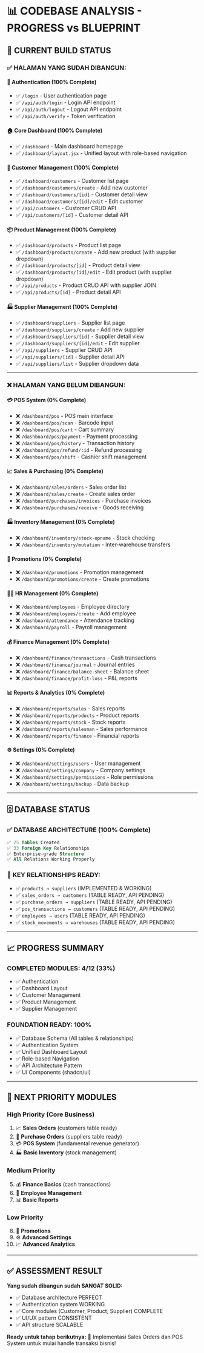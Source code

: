 # 📊 CODEBASE ANALYSIS - PROGRESS vs BLUEPRINT

## 🎯 **CURRENT BUILD STATUS**

### ✅ **HALAMAN YANG SUDAH DIBANGUN:**

#### 🔐 **Authentication (100% Complete)**

- ✅ `/login` - User authentication page
- ✅ `/api/auth/login` - Login API endpoint
- ✅ `/api/auth/logout` - Logout API endpoint
- ✅ `/api/auth/verify` - Token verification

#### 🏠 **Core Dashboard (100% Complete)**

- ✅ `/dashboard` - Main dashboard homepage
- ✅ `/dashboard/layout.jsx` - Unified layout with role-based navigation

#### 👥 **Customer Management (100% Complete)**

- ✅ `/dashboard/customers` - Customer list page
- ✅ `/dashboard/customers/create` - Add new customer
- ✅ `/dashboard/customers/[id]` - Customer detail view
- ✅ `/dashboard/customers/[id]/edit` - Edit customer
- ✅ `/api/customers` - Customer CRUD API
- ✅ `/api/customers/[id]` - Customer detail API

#### 📦 **Product Management (100% Complete)**

- ✅ `/dashboard/products` - Product list page
- ✅ `/dashboard/products/create` - Add new product (with supplier dropdown)
- ✅ `/dashboard/products/[id]` - Product detail view
- ✅ `/dashboard/products/[id]/edit` - Edit product (with supplier dropdown)
- ✅ `/api/products` - Product CRUD API with supplier JOIN
- ✅ `/api/products/[id]` - Product detail API

#### 🏭 **Supplier Management (100% Complete)**

- ✅ `/dashboard/suppliers` - Supplier list page
- ✅ `/dashboard/suppliers/create` - Add new supplier
- ✅ `/dashboard/suppliers/[id]` - Supplier detail view
- ✅ `/dashboard/suppliers/[id]/edit` - Edit supplier
- ✅ `/api/suppliers` - Supplier CRUD API
- ✅ `/api/suppliers/[id]` - Supplier detail API
- ✅ `/api/suppliers/list` - Supplier dropdown data

---

### ❌ **HALAMAN YANG BELUM DIBANGUN:**

#### 💳 **POS System (0% Complete)**

- ❌ `/dashboard/pos` - POS main interface
- ❌ `/dashboard/pos/scan` - Barcode input
- ❌ `/dashboard/pos/cart` - Cart summary
- ❌ `/dashboard/pos/payment` - Payment processing
- ❌ `/dashboard/pos/history` - Transaction history
- ❌ `/dashboard/pos/refund/:id` - Refund processing
- ❌ `/dashboard/pos/shift` - Cashier shift management

#### 📈 **Sales & Purchasing (0% Complete)**

- ❌ `/dashboard/sales/orders` - Sales order list
- ❌ `/dashboard/sales/create` - Create sales order
- ❌ `/dashboard/purchases/invoices` - Purchase invoices
- ❌ `/dashboard/purchases/receive` - Goods receiving

#### 🏭 **Inventory Management (0% Complete)**

- ❌ `/dashboard/inventory/stock-opname` - Stock checking
- ❌ `/dashboard/inventory/mutation` - Inter-warehouse transfers

#### 🎁 **Promotions (0% Complete)**

- ❌ `/dashboard/promotions` - Promotion management
- ❌ `/dashboard/promotions/create` - Create promotions

#### 👩‍💼 **HR Management (0% Complete)**

- ❌ `/dashboard/employees` - Employee directory
- ❌ `/dashboard/employees/create` - Add employee
- ❌ `/dashboard/attendance` - Attendance tracking
- ❌ `/dashboard/payroll` - Payroll management

#### 💰 **Finance Management (0% Complete)**

- ❌ `/dashboard/finance/transactions` - Cash transactions
- ❌ `/dashboard/finance/journal` - Journal entries
- ❌ `/dashboard/finance/balance-sheet` - Balance sheet
- ❌ `/dashboard/finance/profit-loss` - P&L reports

#### 📊 **Reports & Analytics (0% Complete)**

- ❌ `/dashboard/reports/sales` - Sales reports
- ❌ `/dashboard/reports/products` - Product reports
- ❌ `/dashboard/reports/stock` - Stock reports
- ❌ `/dashboard/reports/salesman` - Sales performance
- ❌ `/dashboard/reports/finance` - Financial reports

#### ⚙️ **Settings (0% Complete)**

- ❌ `/dashboard/settings/users` - User management
- ❌ `/dashboard/settings/company` - Company settings
- ❌ `/dashboard/settings/permissions` - Role permissions
- ❌ `/dashboard/settings/backup` - Data backup

---

## 🗄️ **DATABASE STATUS**

### ✅ **DATABASE ARCHITECTURE (100% Complete)**

```sql
✅ 25 Tables Created
✅ 33 Foreign Key Relationships
✅ Enterprise-grade Structure
✅ All Relations Working Properly
```

### 🔗 **KEY RELATIONSHIPS READY:**

- ✅ `products → suppliers` (IMPLEMENTED & WORKING)
- ✅ `sales_orders → customers` (TABLE READY, API PENDING)
- ✅ `purchase_orders → suppliers` (TABLE READY, API PENDING)
- ✅ `pos_transactions → customers` (TABLE READY, API PENDING)
- ✅ `employees → users` (TABLE READY, API PENDING)
- ✅ `stock_movements → warehouses` (TABLE READY, API PENDING)

---

## 📈 **PROGRESS SUMMARY**

### **COMPLETED MODULES: 4/12 (33%)**

- ✅ Authentication
- ✅ Dashboard Layout
- ✅ Customer Management
- ✅ Product Management
- ✅ Supplier Management

### **FOUNDATION READY: 100%**

- ✅ Database Schema (All tables & relationships)
- ✅ Authentication System
- ✅ Unified Dashboard Layout
- ✅ Role-based Navigation
- ✅ API Architecture Pattern
- ✅ UI Components (shadcn/ui)

---

## 🚀 **NEXT PRIORITY MODULES**

### **High Priority (Core Business)**

1. 📈 **Sales Orders** (customers table ready)
2. 🛒 **Purchase Orders** (suppliers table ready)
3. 💳 **POS System** (fundamental revenue generator)
4. 🏭 **Basic Inventory** (stock management)

### **Medium Priority**

5. 💰 **Finance Basics** (cash transactions)
6. 👥 **Employee Management**
7. 📊 **Basic Reports**

### **Low Priority**

8. 🎁 **Promotions**
9. ⚙️ **Advanced Settings**
10. 📈 **Advanced Analytics**

---

## ✅ **ASSESSMENT RESULT**

**Yang sudah dibangun sudah SANGAT SOLID:**

- ✅ Database architecture PERFECT
- ✅ Authentication system WORKING
- ✅ Core modules (Customer, Product, Supplier) COMPLETE
- ✅ UI/UX pattern CONSISTENT
- ✅ API structure SCALABLE

**Ready untuk tahap berikutnya:**
🎯 Implementasi Sales Orders dan POS System untuk mulai handle transaksi bisnis!
